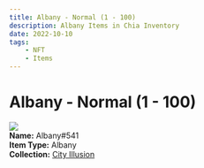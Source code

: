 ```yaml
---
title: Albany - Normal (1 - 100)
description: Albany Items in Chia Inventory
date: 2022-10-10
tags:
    - NFT
    - Items
---
```


# Albany - Normal (1 - 100)
<div class="item_thumbnail">
<img loading="lazy" src="https://66fwh2o4xpp4xvs5igz5jpmiic5iqace6dukmmxb7on2m3uh.arweave.net/94tj6dy738vWXUGz1L2IQLqIAETw6KY_y4fubp_m6HI"><br/>
<div><strong>Name:</strong> Albany#541</div>
<div><strong>Item Type:</strong> Albany</div>
<div><strong>Collection:</strong> <a href="https://www.spacescan.io/xch/nft/collection/col1lend2dcn558km4wcwta4xnkfv3xpcmlp9kyt0m909emvfxechlyqdl5ndg">City Illusion</a></div>
</div>

